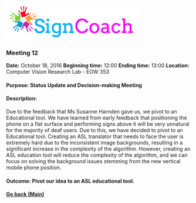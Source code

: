 ![Alt text](images/SignCoachLogo.png)

### Meeting 12

  __Date:__ October 18, 2016
  __Beginning time:__ 12:00
  __Ending time:__ 13:00
  __Location:__ Computer Vision Research Lab - EOW 353  

#### Purpose: Status Update and Decision-making Meeting

#### Description: 

Due to the feedback that Ms Susanne Harnden gave us, we pivot to an Educational tool. We have learned from early feedback that positioning the phone on a flat surface and performing signs above it will be very unnatural for the majority of deaf users. Due to this, we have decided to pivot to an Educational tool. Creating an ASL translator that needs to face the user is extremely hard due to the inconsistent image backgrounds, resulting in a significant increase in the complexity of the algorithm. However, creating an ASL education tool will reduce the complexity of the algorithm, and we can focus on solving the background issues stemming from the new vertical mobile phone position.

#### Outcome: Pivot our idea to an ASL educational tool.

#### [Go back (Main)](https://github.com/TaniaFerman/SignTalker)